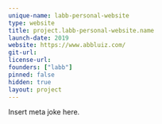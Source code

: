 ```yaml
---
unique-name: labb-personal-website
type: website
title: project.labb-personal-website.name
launch-date: 2019
website: https://www.abbluiz.com/
git-url:
license-url:
founders: ["labb"]
pinned: false
hidden: true
layout: project
---
```


Insert meta joke here.